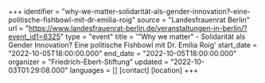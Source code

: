 +++
identifier = "why-we-matter-solidarität-als-gender-innovation?-eine-politische-fishbowl-mit-dr-emilia-roig"
source = "Landesfrauenrat Berlin"
url = "https://www.landesfrauenrat-berlin.de/veranstaltungen-in-berlin/?event_id1=6325"
type = "event"
title = '"Why we matter" - Solidarität als Gender Innovation? Eine politische Fishbowl mit Dr. Emilia Roig'
start_date = "2022-10-05T18:00:00.000"
end_date = "2022-10-05T18:00:00.000"
organizer = "Friedrich-Ebert-Stiftung"
updated = "2022-10-03T01:29:08.000"
languages = []
[contact]
[location]
+++